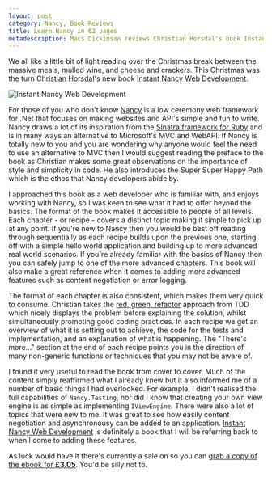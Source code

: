 ```yaml
---
layout: post
category: Nancy, Book Reviews
title: Learn Nancy in 62 pages
metadescription: Macs Dickinson reviews Christian Horsdal's book Instant Nancy Web Development
---
```


We all like a little bit of light reading over the Christmas break between the massive meals, mulled wine, and cheese and crackers. This Christmas was the turn [Christian Horsdal][0]'s new book [Instant Nancy Web Development][1].

<!--excerpt-->

![Instant Nancy Web Development][3]

For those of you who don't know [Nancy][2] is a low ceremony web framework for .Net that focuses on making websites and API's simple and fun to write. Nancy draws a lot of its inspiration from the [Sinatra framework for Ruby][4] and is in many ways an alternative to Microsoft's MVC and WebAPI. If Nancy is totally new to you and you are wondering why anyone would feel the need to use an alternative to MVC then I would suggest reading the preface to the book as Christian makes some great observations on the importance of style and simplicity in code. He also introduces the Super Super Happy Path which is the ethos that Nancy developers abide by.

I approached this book as a web developer who is familiar with, and enjoys working with Nancy, so I was keen to see what it had to offer beyond the basics. The format of the book makes it accessible to people of all levels. Each chapter - or recipe - covers a distinct topic making it simple to pick up at any point. If you're new to Nancy then you would be best off reading through sequentially as each recipe builds upon the previous one, starting off with a simple hello world application and building up to more advanced real world scenarios. If you're already familiar with the basics of Nancy then you can safely jump to one of the more advanced chapters. This book will also make a great reference when it comes to adding more advanced features such as content negotiation or error logging.

The format of each chapter is also consistent, which makes them very quick to consume. Christian takes the [red, green, refactor][5] approach from TDD which nicely displays the problem before explaining the solution, whilst simultaneously promoting good coding practices. In each recipe we get an overview of what it is setting out to achieve, the code for the tests and implementation, and an explanation of what is happening. The "There's more..." section at the end of each recipe points you in the direction of many non-generic functions or techniques that you may not be aware of.

I found it very useful to read the book from cover to cover. Much of the content simply reaffirmed what I already knew but it also informed me of a number of basic things I had overlooked. For example, I didn't realised the full capabilities of `Nancy.Testing`, nor did I know that creating your own view engine is as simple as implementing `IViewEngine`. There were also a lot of topics that were new to me. It was great to see how easily content negotiation and asynchronousy can be added to an application. [Instant Nancy Web Development][1] is definitely a book that I will be referring back to when I come to adding these features.

As luck would have it there's currently a sale on so you can [grab a copy of the ebook for **£3.05**][1]. You'd be silly not to.

   [0]: http://twitter.com/chr_horsdal "Christian Horsdal"
   [1]: http://bit.ly/1bIK5hp "Instant Nancy Web Development"
   [2]: http://nancyfx.org "Nancy"
   [3]: /../images/instant_nancy_web_development.jpg "Instant Nancy Web Development"
   [4]: http://www.sinatrarb.com/ "Sinatra"
   [5]: http://www.jamesshore.com/Blog/Red-Green-Refactor.html "Red, Green, Refactor"
